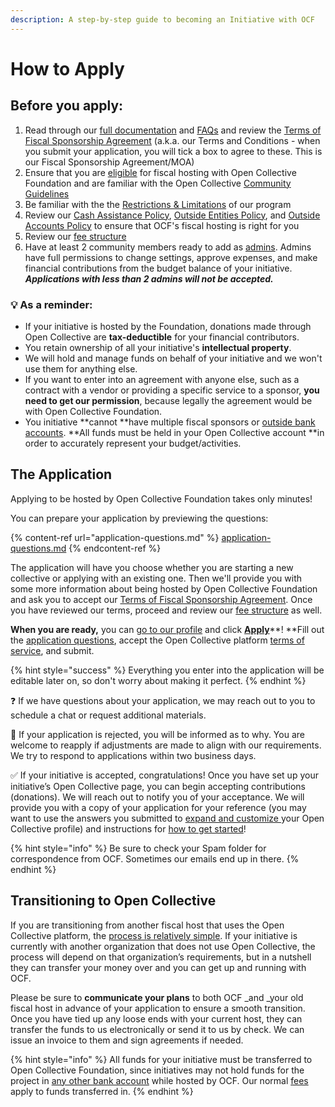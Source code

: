 ```yaml
---
description: A step-by-step guide to becoming an Initiative with OCF
---
```


# How to Apply

## **Before you apply:**

1. Read through our [full documentation](https://docs.opencollective.foundation) and [FAQs](https://docs.opencollective.foundation/how-it-works/faq) and review the [Terms of Fiscal Sponsorship Agreement](https://docs.opencollective.foundation/getting-started/terms) (a.k.a. our Terms and Conditions - when you submit your application, you will tick a box to agree to these. This is our Fiscal Sponsorship Agreement/MOA)
2. Ensure that you are [eligible](https://docs.opencollective.foundation/getting-started/eligibility) for fiscal hosting with Open Collective Foundation and are familiar with the Open Collective [Community Guidelines](https://docs.opencollective.com/help/about/community-guidelines)
3. Be familiar with the the [Restrictions & Limitations](https://docs.opencollective.foundation/how-it-works/processes-and-limitations#restrictions-and-limitations) of our program
4. Review our [Cash Assistance Policy](https://docs.opencollective.foundation/how-it-works/processes-and-limitations/cash-assistance-policy), [Outside Entities Policy](https://docs.opencollective.foundation/how-it-works/processes-and-limitations/outside-entities-policy), and [Outside Accounts Policy](https://docs.opencollective.foundation/how-it-works/processes-and-limitations/outside-accounts-policy) to ensure that OCF's fiscal hosting is right for you
5. Review our [fee structure](https://docs.opencollective.foundation/how-it-works/fees)
6. Have at least 2 community members ready to add as [admins](https://docs.opencollective.com/help/collectives/core-contributors). Admins have full permissions to change settings, approve expenses, and make financial contributions from the budget balance of your initiative. _**Applications with less than 2 admins will not be accepted.**_

### :bulb: A**s a reminder:**

* If your initiative is hosted by the Foundation, donations made through Open Collective are **tax-deductible** for your financial contributors.
* You retain ownership of all your initiative's **intellectual property**.
* We will hold and manage funds on behalf of your initiative and we won't use them for anything else.
* If you want to enter into an agreement with anyone else, such as a contract with a vendor or providing a specific service to a sponsor, **you need to get our permission**, because legally the agreement would be with Open Collective Foundation.
* You initiative **cannot **have multiple fiscal sponsors or [outside bank accounts](https://docs.opencollective.foundation/how-it-works/processes-and-limitations/outside-accounts-policy). **All funds must be held in your Open Collective account **in order to accurately represent your budget/activities.

## **The Application**

Applying to be hosted by Open Collective Foundation takes only minutes!

You can prepare your application by previewing the questions:

{% content-ref url="application-questions.md" %}
[application-questions.md](application-questions.md)
{% endcontent-ref %}

The application will have you choose whether you are starting a new collective or applying with an existing one. Then we'll provide you with some more information about being hosted by Open Collective Foundation and ask you to accept our [Terms of Fiscal Sponsorship Agreement](https://docs.opencollective.foundation/getting-started/terms). Once you have reviewed our terms, proceed and review our [fee structure](https://docs.opencollective.foundation/how-it-works/fees) as well.

**When you are ready,** you can [go to our profile](https://opencollective.com/foundation) and click [**Apply**](https://www.opencollective.com/foundation/apply)**! **Fill out the [application questions](https://docs.opencollective.foundation/getting-started/how-to-apply/application-questions), accept the Open Collective platform [terms of service](https://opencollective.com/tos), and submit. 

{% hint style="success" %}
Everything you enter into the application will be editable later on, so don't worry about making it perfect.
{% endhint %}

:question: If we have questions about your application, we may reach out to you to schedule a chat or request additional materials. 

:no_entry_sign: If your application is rejected, you will be informed as to why. You are welcome to reapply if adjustments are made to align with our requirements. We try to respond to applications within two business days.

:white_check_mark: If your initiative is accepted, congratulations! Once you have set up your initiative’s Open Collective page, you can begin accepting contributions (donations). We will reach out to notify you of your acceptance. We will provide you with a copy of your application for your reference (you may want to use the answers you submitted to [expand and customize ](https://docs.opencollective.com/help/collectives/customize-collective)your Open Collective profile) and instructions for [how to get started](https://docs.opencollective.foundation/how-it-works/basics)!

{% hint style="info" %}
Be sure to check your Spam folder for correspondence from OCF. Sometimes our emails end up in there.
{% endhint %}

## Transitioning to Open Collective

If you are transitioning from another fiscal host that uses the Open Collective platform, the [process is relatively simple](https://docs.opencollective.com/help/collectives/change-fiscal-host#what-is-the-process-for-changing-fiscal-hosts). If your initiative is currently with another organization that does not use Open Collective, the process will depend on that organization’s requirements, but in a nutshell they can transfer your money over and you can get up and running with OCF.

Please be sure to **communicate your plans** to both OCF _and _your old fiscal host in advance of your application to ensure a smooth transition. Once you have tied up any loose ends with your current host, they can transfer the funds to us electronically or send it to us by check. We can issue an invoice to them and sign agreements if needed.

{% hint style="info" %}
All funds for your initiative must be transferred to Open Collective Foundation, since initiatives may not hold funds for the project in [any other bank account](https://docs.opencollective.foundation/how-it-works/processes-and-limitations/outside-accounts-policy) while hosted by OCF. Our normal [fees](https://docs.opencollective.foundation/how-it-works/fees) apply to funds transferred in.
{% endhint %}

